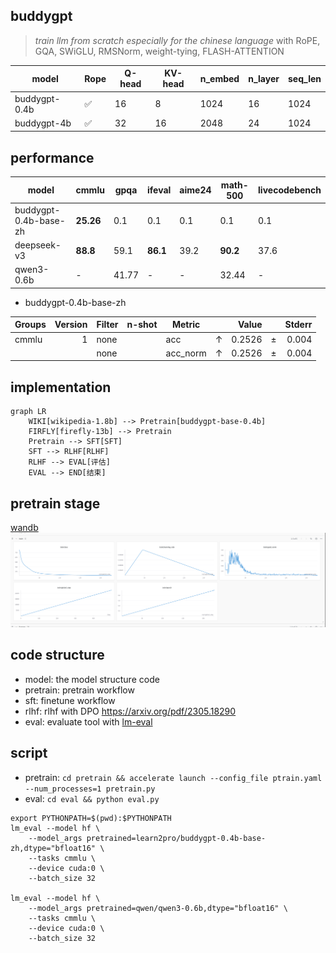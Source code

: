 ## buddygpt

> *train llm from scratch especially for the chinese language*
> with RoPE, GQA, SWiGLU, RMSNorm, weight-tying, FLASH-ATTENTION

|model|Rope|Q-head|KV-head|n_embed|n_layer|seq_len|
|-|-|-|-|-|-|-|
|buddygpt-0.4b|✅|16|8|1024|16|1024|
|buddygpt-4b|✅|32|16|2048|24|1024|

## performance

|model|cmmlu|gpqa|ifeval|aime24|math-500|livecodebench|
|-|-|-|-|-|-|-|
|buddygpt-0.4b-base-zh|**25.26**|0.1|0.1|0.1|0.1|0.1|
|deepseek-v3|**88.8**|59.1|**86.1**|39.2|**90.2**|37.6|
|qwen3-0.6b|-|41.77|-|-|32.44|-|

- buddygpt-0.4b-base-zh

|Groups|Version|Filter|n-shot| Metric |   |Value |   |Stderr|
|------|------:|------|------|--------|---|-----:|---|-----:|
|cmmlu |      1|none  |      |acc     |↑  |0.2526|±  | 0.004|
|      |       |none  |      |acc_norm|↑  |0.2526|±  | 0.004|

## implementation

```mermaid
graph LR
    WIKI[wikipedia-1.8b] --> Pretrain[buddygpt-base-0.4b]
    FIRFLY[firefly-13b] --> Pretrain
    Pretrain --> SFT[SFT]
    SFT --> RLHF[RLHF]
    RLHF --> EVAL[评估]
    EVAL --> END[结束]
```
## pretrain stage

[wandb](https://wandb.ai/druidlangde-tencent/huggingface/runs/8ffkcdb5?nw=nwuserdruidlangde)
![pretrain_metrics](pretrain_metrics.png)

## code structure

- model: the model structure code
- pretrain: pretrain workflow
- sft: finetune workflow
- rlhf: rlhf with DPO https://arxiv.org/pdf/2305.18290
- eval: evaluate tool with [lm-eval](https://github.com/EleutherAI/lm-evaluation-harness)

## script

- pretrain: `cd pretrain && accelerate launch --config_file ptrain.yaml --num_processes=1 pretrain.py`
- eval: `cd eval && python eval.py`


```shell
export PYTHONPATH=$(pwd):$PYTHONPATH
lm_eval --model hf \
    --model_args pretrained=learn2pro/buddygpt-0.4b-base-zh,dtype="bfloat16" \
    --tasks cmmlu \
    --device cuda:0 \
    --batch_size 32

lm_eval --model hf \
    --model_args pretrained=qwen/qwen3-0.6b,dtype="bfloat16" \
    --tasks cmmlu \
    --device cuda:0 \
    --batch_size 32
```